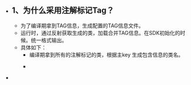 - ## 1、为什么采用注解标记Tag？
	- 为了编译期拿到TAG信息，生成配置的TAG信息文件。
	- 运行时，通过反射获取生成的类，加载合并TAG信息。在SDK初始化的时候。统一格式输出。
	- 具体如下：
		- 编译期拿到所有的注解标记的类，根据主key 生成包含信息的类名。
		- ```java
		  ```
-